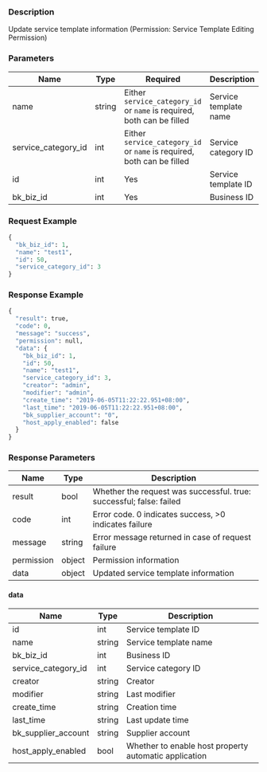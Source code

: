 ### Description

Update service template information (Permission: Service Template Editing Permission)

### Parameters

| Name                | Type   | Required                                                               | Description           |
|---------------------|--------|------------------------------------------------------------------------|-----------------------|
| name                | string | Either `service_category_id` or `name` is required, both can be filled | Service template name |
| service_category_id | int    | Either `service_category_id` or `name` is required, both can be filled | Service category ID   |
| id                  | int    | Yes                                                                    | Service template ID   |
| bk_biz_id           | int    | Yes                                                                    | Business ID           |

### Request Example

```python
{
  "bk_biz_id": 1,
  "name": "test1",
  "id": 50,
  "service_category_id": 3
}
```

### Response Example

```python
{
  "result": true,
  "code": 0,
  "message": "success",
  "permission": null,
  "data": {
    "bk_biz_id": 1,
    "id": 50,
    "name": "test1",
    "service_category_id": 3,
    "creator": "admin",
    "modifier": "admin",
    "create_time": "2019-06-05T11:22:22.951+08:00",
    "last_time": "2019-06-05T11:22:22.951+08:00",
    "bk_supplier_account": "0",
    "host_apply_enabled": false
  }
}
```

### Response Parameters

| Name       | Type   | Description                                                         |
|------------|--------|---------------------------------------------------------------------|
| result     | bool   | Whether the request was successful. true: successful; false: failed |
| code       | int    | Error code. 0 indicates success, >0 indicates failure               |
| message    | string | Error message returned in case of request failure                   |
| permission | object | Permission information                                              |
| data       | object | Updated service template information                                |

#### data

| Name                | Type   | Description                                           |
|---------------------|--------|-------------------------------------------------------|
| id                  | int    | Service template ID                                   |
| name                | string | Service template name                                 |
| bk_biz_id           | int    | Business ID                                           |
| service_category_id | int    | Service category ID                                   |
| creator             | string | Creator                                               |
| modifier            | string | Last modifier                                         |
| create_time         | string | Creation time                                         |
| last_time           | string | Last update time                                      |
| bk_supplier_account | string | Supplier account                                      |
| host_apply_enabled  | bool   | Whether to enable host property automatic application |
